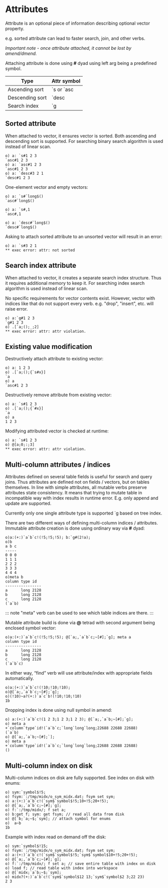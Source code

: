 # Attributes

Attribute is an optional piece of information describing optional vector property.

e.g. sorted attribute can lead to faster search, join, and other verbs.

_Important note - once attribute attached, it cannot be lost by amend/dmend._

Attaching attribute is done using **#** dyad using left arg being a predefined symbol.

| Type | Attr symbol |
| --- | --- |
| Ascending sort | \`s or \`asc |
| Descending sort | \`desc |
| Search index | \`g |

## Sorted attribute

When attached to vector, it ensures vector is sorted. Both ascending and descending sort is supported.
For searching binary search algorithm is used instead of linear scan.

```o
o) a: `s#1 2 3
`asc#1 2 3
o) a: `asc#1 2 3
`asc#1 2 3
o) a: `desc#3 2 1
`desc#1 2 3
```

One-element vector and empty vectors:

```o
o) a: `s#`long$()
`asc#`long$()

o) a: `s#,1
`asc#,1

o) a: `desc#`long$()
`desc#`long$()
```

Asking to attach sorted attribute to an unsorted vector will result in an error:

```o
o) a: `s#3 2 1
** exec error: attr: not sorted
```

## Search index attribute

When attached to vector, it creates a separate search index structure. Thus it requires additional memory to keep it.
For searching index search algorithm is used instead of linear scan.

No specific requirements for vector contents exist. However, vector with indices like that do not support every verb.
e.g. "drop", "insert", etc. will raise error.

```o
o) a:`g#1 2 3
`g#1 2 3
o) .[`a;();_;2]
** exec error: attr: attr violation.
```

## Existing value modification

Destructively attach attribute to existing vector:

```o
o) a: 1 2 3
o) .[`a;();{`s#x}]
`a
o) a
`asc#1 2 3
```

Destructively remove attribute from existing vector:

```o
o) a: `s#1 2 3
o) .[`a;();{`#x}]
`a
o) a
1 2 3
```

Modifying attributed vector is checked at runtime:

```o
o) a: `s#1 2 3
o) @[a;0;:;3]
** exec error: attr: attr violation.
```

## Multi-column attributes / indices

Attributes defined on several table fields is useful for search and query joins. Thus attributes are defined not on fields / vectors, but on tables themselves. In line with simple attributes, all mutable verbs preserve attributes state consistency. It means that trying to mutate table in incompatible way with index results in runtime error. E.g. only append and update are supported.

Currently only one single attribute type is supported \`g based on tree index.

There are two different ways of defining multi-column indices / attributes. Immutable attribute creation is done using ordinary way via **#** dyad:

```o
o)a:(+:)`a`b`c!(!5;!5;!5); b:`g#(2!a);
o)b
a b c
-----
0 0 0
1 1 1
2 2 2
3 3 3
4 4 4
o)meta b
column type id
----------------
a      long 2128
b      long 2128
c      long 2128
(`a`b)
```

::: note
"meta" verb can be used to see which table indices are there.
:::

Mutable attribute build is done via **@** tetrad with second argument being enclosed symbol vector:

```o
o)a:(+:)`a`b`c!(!5;!5;!5); @[`a;,`a`b`c;~[#];`g]; meta a
column type id
----------------
a      long 2128
b      long 2128
c      long 2128
(`a`b`c)
```

In either way, “find” verb will use attribute/index with appropriate fields automatically.

```o
o)a:(+:)`a`b`c!(!10;!10;!10);
o)@[`a;,`a`b`c;~[#];`g];
o)(!10)~a?(+:)`a`c`b!(!10;!10;!10)
1b
```

Dropping index is done using null symbol in amend:

```o
o) a:(+:)`a`b`c!(1 2 3;1 2 3;1 2 3); @[`a;,`a`b;~[#];`g];
o) meta a
+`column`type`id!(`a`b`c;`long`long`long;22688 22688 22688)
(`a`b)
o) @[`a;,`a`b;~[#];`];
o) meta a
+`column`type`id!(`a`b`c;`long`long`long;22688 22688 22688)
()
```

## Multi-column index on disk

Multi-column indices on disk are fully supported. See index on disk with enums:

```o
o) sym:`symbol$!5;
o) fsym:`:/tmp/midx/o_sym_midx.dat; fsym set sym;
o) a:(+:)`a`b`c!(`sym$`symbol$!5;10+!5;20+!5);
o) @[`a;,`a`b`c;~[#];`g];
o) f:`:/tmp/midx/; f set a;
o) b:get f; sym: get fsym; // read all data from disk
o) @[`b;`a;~$;`sym]; // attach symbol for enums
o)  a~b
1b
```

Example with index read on demand off the disk:

```o
o) sym:`symbol$!15;
o) fsym:`:/tmp/midx/o_sym_midx.dat; fsym set sym;
o) a:(+:)`a`b`c!(`sym$`symbol$!5;`sym$`symbol$10+!5;20+!5);
o) @[`a;,`a`b`c;~[#];`g];
o) f:`:/tmp/midx/; f set a; // save entire table with index on disk
o) load f; // read table with index into workspace
o) @[`midx;`a`b;~$;`sym];
o) midx?(+:)`a`b`c!(`sym$`symbol$12 13;`sym$`symbol$2 3;22 23)
2 3
```
